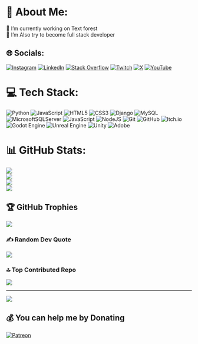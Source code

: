 # 💫 About Me:
🔭 I’m currently working on Text forest<br>🌱 I’m Also try to become full stack developer


## 🌐 Socials:
[![Instagram](https://img.shields.io/badge/Instagram-%23E4405F.svg?logo=Instagram&logoColor=white)](https://instagram.com/theiliakarimi) [![LinkedIn](https://img.shields.io/badge/LinkedIn-%230077B5.svg?logo=linkedin&logoColor=white)](https://linkedin.com/in/https://www.linkedin.com/in/ilia-karimi-94391b240/) [![Stack Overflow](https://img.shields.io/badge/-Stackoverflow-FE7A16?logo=stack-overflow&logoColor=white)](https://stackoverflow.com/users/21306891) [![Twitch](https://img.shields.io/badge/Twitch-%239146FF.svg?logo=Twitch&logoColor=white)](https://twitch.tv/ilia_karimi) [![X](https://img.shields.io/badge/X-black.svg?logo=X&logoColor=white)](https://x.com/theiliakarimi) [![YouTube](https://img.shields.io/badge/YouTube-%23FF0000.svg?logo=YouTube&logoColor=white)](https://youtube.com/@theiliakarimi) 

# 💻 Tech Stack:
![Python](https://img.shields.io/badge/python-3670A0?style=for-the-badge&logo=python&logoColor=ffdd54) ![JavaScript](https://img.shields.io/badge/javascript-%23323330.svg?style=for-the-badge&logo=javascript&logoColor=%23F7DF1E) ![HTML5](https://img.shields.io/badge/html5-%23E34F26.svg?style=for-the-badge&logo=html5&logoColor=white) ![CSS3](https://img.shields.io/badge/css3-%231572B6.svg?style=for-the-badge&logo=css3&logoColor=white) ![Django](https://img.shields.io/badge/django-%23092E20.svg?style=for-the-badge&logo=django&logoColor=white) ![MySQL](https://img.shields.io/badge/mysql-4479A1.svg?style=for-the-badge&logo=mysql&logoColor=white) ![MicrosoftSQLServer](https://img.shields.io/badge/Microsoft%20SQL%20Server-CC2927?style=for-the-badge&logo=microsoft%20sql%20server&logoColor=white) ![JavaScript](https://img.shields.io/badge/javascript-%23323330.svg?style=for-the-badge&logo=javascript&logoColor=%23F7DF1E) ![NodeJS](https://img.shields.io/badge/node.js-6DA55F?style=for-the-badge&logo=node.js&logoColor=white) ![Git](https://img.shields.io/badge/git-%23F05033.svg?style=for-the-badge&logo=git&logoColor=white) ![GitHub](https://img.shields.io/badge/github-%23121011.svg?style=for-the-badge&logo=github&logoColor=white) ![Itch.io](https://img.shields.io/badge/Itch-%23FF0B34.svg?style=for-the-badge&logo=Itch.io&logoColor=white) ![Godot Engine](https://img.shields.io/badge/GODOT-%23FFFFFF.svg?style=for-the-badge&logo=godot-engine) ![Unreal Engine](https://img.shields.io/badge/unrealengine-%23313131.svg?style=for-the-badge&logo=unrealengine&logoColor=white) ![Unity](https://img.shields.io/badge/unity-%23000000.svg?style=for-the-badge&logo=unity&logoColor=white) ![Adobe](https://img.shields.io/badge/adobe-%23FF0000.svg?style=for-the-badge&logo=adobe&logoColor=white)
# 📊 GitHub Stats:
![](https://camo.githubusercontent.com/a779120bc208056cba5d6d7e79b88f014ba760c25741a4d911a99d165e977b24/68747470733a2f2f77616b6174696d652e636f6d2f73686172652f4034393961313338392d316535632d343331312d616436612d3534363964323964393839332f30326165316363612d373830352d343639382d626164302d3331313461636164366162652e737667)<br/>
![](https://github-readme-stats.vercel.app/api?username=iliakarimi&theme=dark&hide_border=false&include_all_commits=false&count_private=false)<br/>
![](https://github-readme-streak-stats.herokuapp.com/?user=iliakarimi&theme=dark&hide_border=false)<br/>
![](https://github-readme-stats.vercel.app/api/top-langs/?username=iliakarimi&theme=dark&hide_border=false&include_all_commits=false&count_private=false&layout=compact)

## 🏆 GitHub Trophies
![](https://github-profile-trophy.vercel.app/?username=iliakarimi&theme=neon&no-frame=false&no-bg=false&margin-w=4)

### ✍️ Random Dev Quote
![](https://quotes-github-readme.vercel.app/api?type=horizontal&theme=tokyonight)

### 🔝 Top Contributed Repo
![](https://github-contributor-stats.vercel.app/api?username=iliakarimi&limit=5&theme=neon&combine_all_yearly_contributions=true)

---
[![](https://visitcount.itsvg.in/api?id=iliakarimi&icon=0&color=13)](https://visitcount.itsvg.in)

  ## 💰 You can help me by Donating
  [![Patreon](https://img.shields.io/badge/Patreon-F96854?style=for-the-badge&logo=patreon&logoColor=white)](https://patreon.com/iliakarimi) 

  
<!-- Proudly created with GPRM ( https://gprm.itsvg.in ) -->
